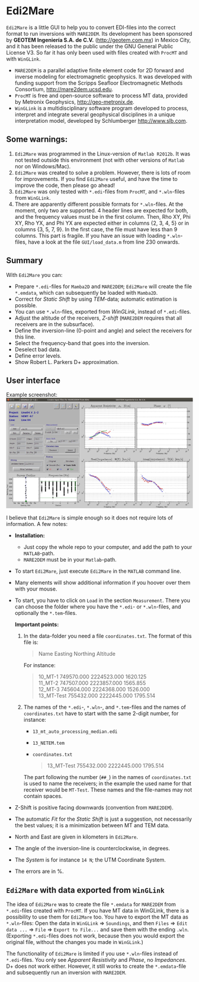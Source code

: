 # Edi2Mare

`Edi2Mare` is a little GUI to help you to convert EDI-files into the correct
format to run inversions with `MARE2DEM`. Its development has been sponsored by
**GEOTEM Ingeniería S.A. de C.V.** (<http://geotem.com.mx>) in Mexico City, and
it has been released to the public under the GNU General Public License V3. So
far it has only been used with files created with `ProcMT` and with `WinGLink`.


* `MARE2DEM` is a parallel adaptive finite element code for 2D forward and
  inverse modeling for electromagnetic geophysics. It was developed with
  funding support from the Scripps Seafloor Electromagnetic Methods
  Consortium, <http://mare2dem.ucsd.edu>.
* `ProcMT` is free and open-source software to process MT data, provided by
  Metronix Geophysics, <http://geo-metronix.de>.
* `WinGLink` is a multidisciplinary software program developed to process,
  interpret and integrate several geophysical disciplines in a unique
  interpretation model, developed by Schlumberger <http://www.slb.com>.


## Some warnings:

1. `Edi2Mare` was programmed in the Linux-version of `Matlab R2012b`. It was
   not tested outside this environment (not with other versions of `Matlab` nor
   on Windows/Mac).
2. `Edi2Mare` was created to solve a problem. However, there is lots of room
   for improvements. If you find `Edi2Mare` useful, and have the time to
   improve the code, then please go ahead!
3. `Edi2Mare` was only tested with `*.edi`-files from `ProcMT`, and
   `*.wln`-files from `WinGLink`.
4. There are apparently different possible formats for `*.wln`-files. At the
   moment, only two are supported. 4 header lines are expected for both, and
   the frequency values must be in the first column. Then, Rho XY, Phi XY, Rho
   YX, and Phi YX are expected either in columns {2, 3, 4, 5} or in columns {3,
   5, 7, 9}. In the first case, the file must have less than 9 columns. This
   part is fragile. If you have an issue with loading `*.wln`-files, have a
   look at the file `GUI/load_data.m` from line 230 onwards.


## Summary

With `Edi2Mare` you can:

* Prepare `*.edi`-files for `Mamba2D` and `MARE2DEM`; `Edi2Mare` will create
  the file `*.emdata`, which can subsequently be loaded with `Mamba2D`.
* Correct for *Static Shift* by using *TEM*-data; automatic estimation is
  possible.
* You can use `*.wln`-files, exported from *WinGLink*, instead of `*.edi`-files.
* Adjust the altitude of the receivers, *Z-shift* (`MARE2DEM` requires that all
  receivers are in the subsurface).
* Define the inversion-line (0-point and angle) and select the receivers for
  this line.
* Select the frequency-band that goes into the inversion.
* Deselect bad data.
* Define error levels.
* Show Robert L. Parkers D+ approximation.

## User interface

Example screenshot:
![Image of Yaktocat](Edi2Mare.jpg)

I believe that `Edi2Mare` is simple enough so it does not require lots of
information. A few notes:

* **Installation:**
    - Just copy the whole repo to your computer, and add the path to your
      `MATLAB`-path.
    - `MARE2DEM` must be in your `Matlab`-path.
* To start `Edi2Mare`, just execute `Edi2Mare` in the `MATLAB` command line.
* Many elements will show additional information if you hoover over them with
  your mouse.
* To start, you have to click on `Load` in the section `Measurement`. There you
  can choose the folder where you have the `*.edi`- or `*.wln`-files, and
  optionally the `*.tem`-files.

  **Important points:**
  1. In the data-folder you need a file `coordinates.txt`. The format of this
     file is:

     > Name        Easting         Northing      Altitude

     For instance:

     > 10_MT-1       749570.000      2224523.000      1620.125  
     > 11_MT-2       747507.000      2223857.000      1565.855  
     > 12_MT-3       745604.000      2224368.000      1526.000  
     > 13_MT-Test    755432.000      2222445.000      1795.514

  2. The names of the `*.edi`-, `*.wln`-, and `*.tem`-files and the names of
     `coordinates.txt` have to start with the same 2-digit number, for instance:

     * `13_mt_auto_processing_median.edi`
     * `13_NETEM.tem`
     * `coordinates.txt`  

       > 13_MT-Test     755432.000      2222445.000    1795.514

     The part following the number (`##_`) in the names of `coordinates.txt`
     is used to name the receivers; in the example the used name for that
     receiver would be `MT-Test`.
     These names and the file-names may not contain spaces.
* Z-Shift is positive facing downwards (convention from `MARE2DEM`).
* The automatic *Fit* for the *Static Shift* is just a suggestion, not
  necessarily the best values; it is a minimization between MT and TEM data.
* North and East are given in kilometers in `Edi2Mare`.
* The angle of the inversion-line is counterclockwise, in degrees.
* The *System* is for instance `14 N`; the UTM Coordinate System.
* The errors are in %.

## `Edi2Mare` with data exported from `WinGLink`

The idea of `Edi2Mare` was to create the file `*.emdata` for `MARE2DEM` from
`*.edi`-files created with `ProcMT`. If you have MT data in WinGLink, there is
a possibility to use them for `Edi2Mare` too. You have to export the MT data
as `*.wln`-files: Open the data in `WinGLink` => `Soundings`, and then `Files`
=> `Edit data ...` => `File` => `Export to File...` and save them with the
ending `.wln`.  (Exporting `*.edi`-files does not work, because then you would
export the original file, without the changes you made in `WinGLink`.)

The functionality of `Edi2Mare` is limited if you use `*.wln`-files instead
of `*.edi`-files. You only see *Apparent Resistivity* and *Phase*, no
*Impedances*. D+ does not work either. However, it still works to create
the `*.emdata`-file and subsequently run an inversion with `MARE2DEM`.

